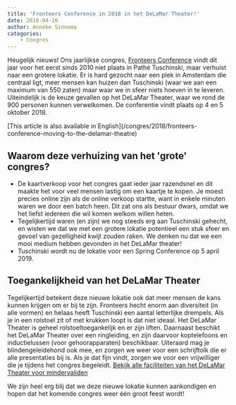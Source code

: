 ```yaml
---
title: 'Fronteers Conference in 2018 in het DeLaMar Theater!'
date: 2018-04-16
author: Anneke Sinnema
categories:
    - Congres
---
```


Heugelijk nieuws! Ons jaarlijkse congres, [Fronteers Conference](https://fronteers.nl/congres/2018) vindt dit jaar voor het eerst sinds 2010 niet plaats in Pathé Tuschinski, maar verhuist naar een grotere lokatie. Er is hard gezocht naar een plek in Amsterdam die centraal ligt, meer mensen kan huizen dan Tuschinski (waar we aan een maximum van 550 zaten) maar waar we in sfeer niets hoeven in te leveren. Uiteindelijk is de keuze gevallen op het DeLaMar Theater, waar we rond de 900 personen kunnen verwelkomen. De conferentie vindt plaats op 4 en 5 oktober 2018.

<p class="note">
[This article is also available in English](/congres/2018/fronteers-conference-moving-to-the-delamar-theatre)
</p>

## Waarom deze verhuizing van het 'grote' congres?

-   De kaartverkoop voor het congres gaat ieder jaar razendsnel en dit maakte het voor veel mensen lastig om een kaartje te kopen. Je moest precies online zijn als de online verkoop startte, want in enkele minuten waren we door een batch heen. Dit zat ons als bestuur dwars, omdat we het liefst iedereen die wil komen welkom willen heten.
-   Tegelijkertijd waren (en zijn) we nog steeds erg aan Tuschinski gehecht, en wisten we dat we met een grotere lokatie potentieel een stuk sfeer en gevoel van gezelligheid kwijt zouden raken. We denken nu dat we een mooi medium hebben gevonden in het DeLaMar theater!
-   Tuschinski wordt nu de lokatie voor een Spring Conference op 5 april 2019.

## Toegankelijkheid van het DeLaMar Theater

Tegelijkertijd betekent deze nieuwe lokatie ook dat meer mensen de kans kunnen krijgen om er bij te zijn. Fronteers hecht enorm aan diversiteit (in alle vormen) en helaas heeft Tuschinski een aantal letterlijke drempels. Als je in een rolstoel zit of met krukken loopt is dat niet ideaal. Het DeLaMar Theater is geheel rolstoeltoegankelijk en er zijn liften. Daarnaast beschikt het DeLaMar Theater over een ringleiding, en zijn daarvoor koptelefoons en inductielussen (voor gehoorapparaten) beschikbaar. Uiteraard mag je blindengeleidehond ook mee, en zorgen we weer voor een schrijftolk die er alle presentaties bij is. Als je dat fijn vindt, zorgen we voor een vrijwilliger die je tijdens het congres begeleidt.
[Bekijk alle faciliteiten van het DeLaMar Theater voor mindervaliden](https://delamar.nl/mindervaliden/)

We zijn heel erg blij dat we deze nieuwe lokatie kunnen aankondigen en hopen dat het komende congres weer één groot feest wordt!
